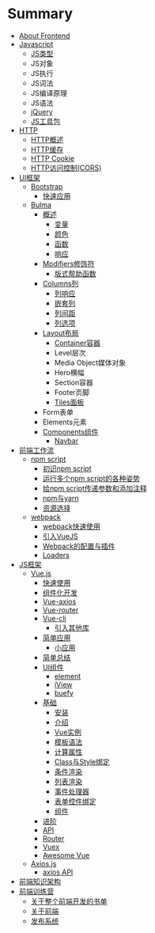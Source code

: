 # Summary

* [About Frontend](README.md)
* [Javascript](javascript.md)
  * [JS类型](javascript/jslei-xing.md)
  * JS对象
  * JS执行
  * JS词法
  * JS编译原理
  * JS语法
  * [jQuery](javascript/jquery.md)
  * [JS工具包](javascript/jsgong-ju-bao.md)
* [HTTP](chapter1.md)
  * [HTTP概述](chapter1/httpgai-shu.md)
  * [HTTP缓存](chapter1/httphuan-cun.md)
  * [HTTP Cookie](chapter1/http-cookie.md)
  * [HTTP访问控制\(CORS\)](chapter1/httpfang-wen-kong-523628-cors.md)
* [UI框架](uikuang-jia.md)
  * [Bootstrap](uikuang-jia/bootstrap.md)
    * [快速应用](uikuang-jia/bootstrap/kuai-su-ying-yong.md)
  * [Bulma](uikuang-jia/bulma.md)
    * [概述](uikuang-jia/bulma/gai-shu.md)
      * [变量](uikuang-jia/bulma/gai-shu/bian-liang.md)
      * [颜色](uikuang-jia/bulma/gai-shu/yan-se.md)
      * [函数](uikuang-jia/bulma/gai-shu/han-shu.md)
      * [响应](uikuang-jia/bulma/gai-shu/xiang-ying.md)
    * [Modifiers修饰符](uikuang-jia/bulma/modifiersxiu-shi-fu.md)
      * [版式帮助函数](uikuang-jia/bulma/modifiersxiu-shi-fu/ban-shi-bang-zhu-han-shu.md)
    * [Columns列](uikuang-jia/bulma/columnslie.md)
      * [列响应](uikuang-jia/bulma/columnslie/lie-xiang-ying.md)
      * [嵌套列](uikuang-jia/bulma/columnslie/qian-tao-lie.md)
      * [列间距](uikuang-jia/bulma/columnslie/lie-jian-ju.md)
      * [列选项](uikuang-jia/bulma/columnslie/lie-xuan-xiang.md)
    * [Layout布局](uikuang-jia/bulma/layoutbu-ju.md)
      * [Container容器](uikuang-jia/bulma/layoutbu-ju/containerrong-qi.md)
      * Level层次
      * Media Object媒体对象
      * Hero横幅
      * Section容器
      * Footer页脚
      * [Tiles面板](uikuang-jia/bulma/layoutbu-ju/tilesmian-ban.md)
    * Form表单
    * Elements元素
    * [Components组件](uikuang-jia/bulma/componentszu-jian.md)
      * [Navbar](uikuang-jia/bulma/componentszu-jian/navbar.md)
* [前端工作流](qian-duan-gong-zuo-liu.md)
  * [npm script](qian-duan-gong-zuo-liu/npm-script.md)
    * [初识npm script](qian-duan-gong-zuo-liu/npm-script/chu-shi-npm-script.md)
    * [运行多个npm script的各种姿势](qian-duan-gong-zuo-liu/npm-script/yun-xing-duo-ge-npm-script-de-ge-zhong-zi-shi.md)
    * [给npm script传递参数和添加注释](qian-duan-gong-zuo-liu/npm-script/gei-npm-script-chuan-di-can-shu-he-tian-jia-zhu-shi.md)
    * [npm与yarn](qian-duan-gong-zuo-liu/npm-script/npmyu-yarn.md)
    * [资源选择](qian-duan-gong-zuo-liu/npm-script/zi-yuan-xuan-ze.md)
  * [webpack](qian-duan-gong-zuo-liu/webpack.md)
    * [webpack快速使用](qian-duan-gong-zuo-liu/webpack/kuai-su-shi-yong.md)
    * [引入VueJS](qian-duan-gong-zuo-liu/webpack/kuai-su-shi-yong-2.md)
    * [Webpack的配置与插件](qian-duan-gong-zuo-liu/webpack/kuai-su-shi-yong-3.md)
    * [Loaders](qian-duan-gong-zuo-liu/webpack/loaders.md)
* [JS框架](jskuang-jia.md)
  * [Vue.js](jskuang-jia/vuejs.md)
    * [快速使用](jskuang-jia/vuejs/kuai-su-shi-yong.md)
    * [组件化开发](jskuang-jia/vuejs/zu-jian-hua-kai-fa.md)
    * [Vue-axios](jskuang-jia/vuejs/vue-axios.md)
    * [Vue-router](jskuang-jia/vuejs/vue-router.md)
    * [Vue-cli](jskuang-jia/vuejs/vue-cli.md)
      * [引入其他库](jskuang-jia/vuejs/vue-cli/yin-ru-qi-ta-ku.md)
    * [简单应用](jskuang-jia/vuejs/jian-dan-ying-yong.md)
      * [小应用](jskuang-jia/vuejs/jian-dan-ying-yong/xiao-ying-yong.md)
    * [简单总结](jskuang-jia/vuejs/jian-dan-zong-jie.md)
    * [UI组件](jskuang-jia/vuejs/uizu-jian.md)
      * [element](jskuang-jia/vuejs/uizu-jian/element.md)
      * [iView](jskuang-jia/vuejs/uizu-jian/iview.md)
      * [buefy](jskuang-jia/vuejs/uizu-jian/buefy.md)
    * [基础](jskuang-jia/vuejs/ji-chu.md)
      * [安装](jskuang-jia/vuejs/ji-chu/an-zhuang.md)
      * [介绍](jskuang-jia/vuejs/ji-chu/jie-shao.md)
      * [Vue实例](jskuang-jia/vuejs/ji-chu/vueshi-li.md)
      * [模板语法](jskuang-jia/vuejs/ji-chu/mo-ban-yu-fa.md)
      * [计算属性](jskuang-jia/vuejs/ji-chu/ji-suan-shu-xing.md)
      * [Class与Style绑定](jskuang-jia/vuejs/ji-chu/classyu-style-bang-ding.md)
      * [条件渲染](jskuang-jia/vuejs/ji-chu/tiao-jian-xuan-ran.md)
      * [列表渲染](jskuang-jia/vuejs/ji-chu/lie-biao-xuan-ran.md)
      * [事件处理器](jskuang-jia/vuejs/ji-chu/shi-jian-chu-li-qi.md)
      * [表单控件绑定](jskuang-jia/vuejs/ji-chu/biao-dan-kong-jian-bang-ding.md)
      * [组件](jskuang-jia/vuejs/ji-chu/zu-jian.md)
    * [进阶](jskuang-jia/vuejs/jin-jie.md)
    * [API](jskuang-jia/vuejs/api.md)
    * [Router](jskuang-jia/vuejs/router.md)
    * [Vuex](jskuang-jia/vuejs/vuex.md)
    * [Awesome Vue](jskuang-jia/vuejs/awesome-vue.md)
  * [Axios.js](jskuang-jia/axiosjs.md)
    * [axios API](jskuang-jia/axiosjs/axios-api.md)
* [前端知识架构](qian-duan-zhi-shi-jia-gou.md)
* [前端训练营](qian-duan-xun-lian-ying.md)
  * [关于整个前端开发的书单](qian-duan-xun-lian-ying/guan-yu-zheng-ge-qian-duan-kai-fa-de-shu-dan.md)
  * [关于前端](qian-duan-xun-lian-ying/guan-yu-qian-duan.md)
  * [发布系统](qian-duan-xun-lian-ying/fa-bu-xi-tong.md)

